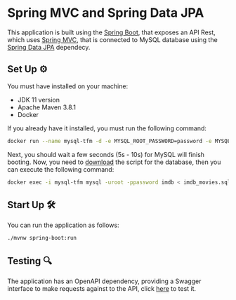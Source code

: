 # Spring MVC and Spring Data JPA

This application is built using the [Spring Boot](https://spring.io/projects/spring-boot), that exposes an API Rest, which uses [Spring MVC](https://docs.spring.io/spring-framework/docs/5.3.15/reference/html/web.html#mvc), that is connected to MySQL database using the [Spring Data JPA](https://spring.io/projects/spring-data) dependecy.

## Set Up ⚙

You must have installed on your machine:
* JDK 11 version
* Apache Maven 3.8.1
* Docker

If you already have it installed, you must run the following command:

```bash
docker run --name mysql-tfm -d -e MYSQL_ROOT_PASSWORD=password -e MYSQL_DATABASE=imdb -p 3306:3306 mysql:8.0.26
```

Next, you should wait a few seconds (5s - 10s) for MySQL will finish booting. Now, you need to [download](https://raw.githubusercontent.com/MasterCloudApps-Projects/QuarkusMutiny_vs_ReactorSpring/main/imperative/rest-db/imdb_movies.sql) the script for the database, then you can execute the following command:

```bash
docker exec -i mysql-tfm mysql -uroot -ppassword imdb < imdb_movies.sql
```

## Start Up 🛠

You can run the application as follows:

```bash
./mvnw spring-boot:run
```

## Testing 🔍

The application has an OpenAPI dependency, providing a Swagger interface to make requests against to the API, click [here](http://localhost:8080/api/swagger-ui/index.html) to test it.
